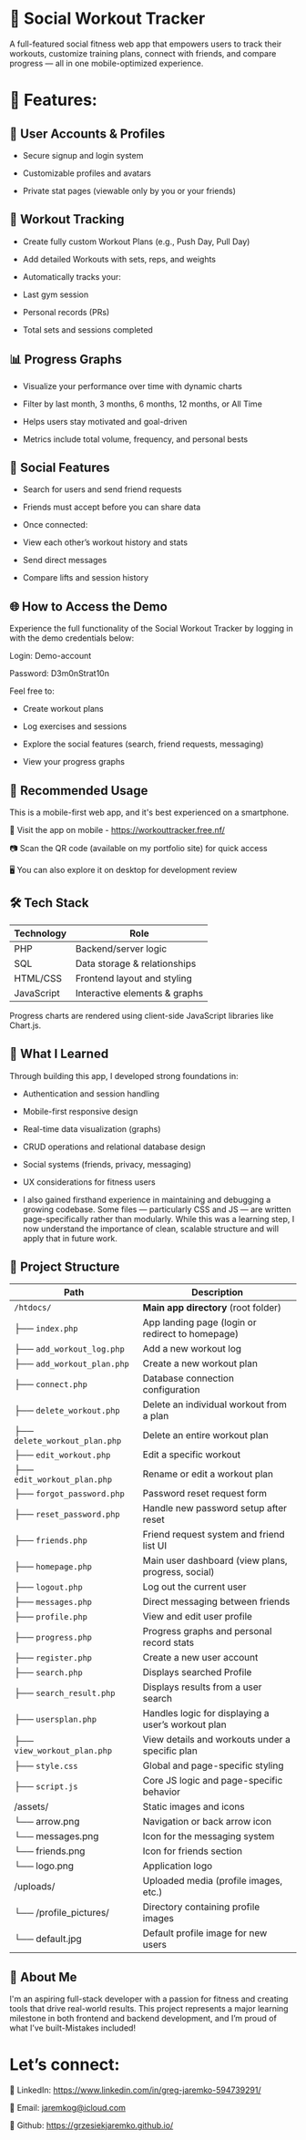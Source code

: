 # 💪 Social Workout Tracker
A full-featured social fitness web app that empowers users to track their workouts, customize training plans, connect with friends, and compare progress — all in one mobile-optimized experience.

# 🚀 Features:
## 👤 User Accounts & Profiles
- Secure signup and login system

- Customizable profiles and avatars

- Private stat pages (viewable only by you or your friends)

## 📅 Workout Tracking
- Create fully custom Workout Plans (e.g., Push Day, Pull Day)

- Add detailed Workouts with sets, reps, and weights

- Automatically tracks your:

- Last gym session

- Personal records (PRs)

- Total sets and sessions completed

## 📊 Progress Graphs
- Visualize your performance over time with dynamic charts

- Filter by last month, 3 months, 6 months, 12 months, or All Time

- Helps users stay motivated and goal-driven

- Metrics include total volume, frequency, and personal bests

## 👯 Social Features
- Search for users and send friend requests

- Friends must accept before you can share data

- Once connected:

- View each other’s workout history and stats

- Send direct messages

- Compare lifts and session history

## 🌐 How to Access the Demo
Experience the full functionality of the Social Workout Tracker by logging in with the demo credentials below:

Login: Demo-account

Password: D3m0nStrat10n

Feel free to:

- Create workout plans

- Log exercises and sessions

- Explore the social features (search, friend requests, messaging)

- View your progress graphs

## 📱 Recommended Usage
This is a mobile-first web app, and it's best experienced on a smartphone.

🔗 Visit the app on mobile - https://workouttracker.free.nf/

📷 Scan the QR code (available on my portfolio site) for quick access

🖥️ You can also explore it on desktop for development review

## 🛠️ Tech Stack
| Technology | Role                          |
| ---------- | ----------------------------- |
| PHP        | Backend/server logic          |
| SQL        | Data storage & relationships  |
| HTML/CSS   | Frontend layout and styling   |
| JavaScript | Interactive elements & graphs |

Progress charts are rendered using client-side JavaScript libraries like Chart.js.

## 🧠 What I Learned
Through building this app, I developed strong foundations in:

- Authentication and session handling

- Mobile-first responsive design

- Real-time data visualization (graphs)

- CRUD operations and relational database design

- Social systems (friends, privacy, messaging)

- UX considerations for fitness users

- I also gained firsthand experience in maintaining and debugging a growing codebase. Some files — particularly CSS and JS — are written page-specifically rather than modularly. While this was a learning step, I now understand the importance of clean, scalable structure and will apply that in future work.

## 📂 Project Structure
| Path                          | Description                                        |
| ----------------------------- | -------------------------------------------------- |
| `/htdocs/`                    | **Main app directory** (root folder)               |
| ├── `index.php`               | App landing page (login or redirect to homepage)   |
| ├── `add_workout_log.php`     | Add a new workout log                              |
| ├── `add_workout_plan.php`    | Create a new workout plan                          |
| ├── `connect.php`             | Database connection configuration                  |
| ├── `delete_workout.php`      | Delete an individual workout from a plan           |
| ├── `delete_workout_plan.php` | Delete an entire workout plan                      |
| ├── `edit_workout.php`        | Edit a specific workout                            |
| ├── `edit_workout_plan.php`   | Rename or edit a workout plan                      |
| ├── `forgot_password.php`     | Password reset request form                        |
| ├── `reset_password.php`      | Handle new password setup after reset              |
| ├── `friends.php`             | Friend request system and friend list UI           |
| ├── `homepage.php`            | Main user dashboard (view plans, progress, social) |
| ├── `logout.php`              | Log out the current user                           |
| ├── `messages.php`            | Direct messaging between friends                   |
| ├── `profile.php`             | View and edit user profile                         |
| ├── `progress.php`            | Progress graphs and personal record stats          |
| ├── `register.php`            | Create a new user account                          |
| ├── `search.php`              | Displays searched Profile                          |
| ├── `search_result.php`       | Displays results from a user search                |
| ├── `usersplan.php`           | Handles logic for displaying a user’s workout plan |
| ├── `view_workout_plan.php`   | View details and workouts under a specific plan    |
| ├── `style.css`               | Global and page-specific styling                   |
| ├── `script.js`               | Core JS logic and page-specific behavior           |
| /assets/                      | Static images and icons                            |
|  └── arrow.png                | Navigation or back arrow icon                      |
|  └── messages.png             | Icon for the messaging system                      |
|  └── friends.png              | Icon for friends section                           |
|  └── logo.png                 | Application logo                                   |
| /uploads/                     | Uploaded media (profile images, etc.)              |
|  └── /profile_pictures/       | Directory containing profile images                |
|  └── default.jpg              | Default profile image for new users                |

## 👋 About Me
I'm an aspiring full-stack developer with a passion for fitness and creating tools that drive real-world results. This project represents a major learning milestone in both frontend and backend development, and I’m proud of what I’ve built-Mistakes included!

# Let’s connect:
👔 LinkedIn: 
https://www.linkedin.com/in/greg-jaremko-594739291/ 

📧 Email: 
jaremkog@icloud.com 

💼 Github:
https://grzesiekjaremko.github.io/
